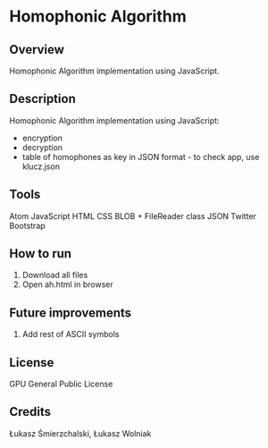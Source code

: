# Homophonic Algorithm

## Overview 
Homophonic Algorithm implementation using JavaScript.

## Description
Homophonic Algorithm implementation using JavaScript:
- encryption
- decryption
- table of homophones as key in JSON format - to check app, use klucz.json

## Tools 
Atom
JavaScript
HTML
CSS
BLOB + FileReader class
JSON
Twitter Bootstrap

## How to run
1. Download all files
2. Open ah.html in browser

## Future improvements
1. Add rest of ASCII symbols

## License 
GPU General Public License

## Credits
Łukasz Śmierzchalski, Łukasz Wolniak
